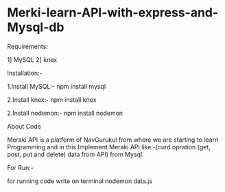 # Merki-learn-API-with-express-and-Mysql-db


Requirements:

1] MySQL
2] knex

Installation:-

 1.Install MySQL:-
    npm install mysql
    
 2.Install knex:-
  npm install knex
  
2.Install nodemon:-
  npm install nodemon
  
  
About Code

Meraki API is a platform of NavGurukul from where we are starting to learn Programming and 
in this Implement Meraki API like:-(curd opration (get, post, put and delete) data from API) 
from Mysql.

For Run:-

 for running code write on terminal nodemon data.js


